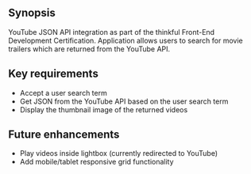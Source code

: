 ## Synopsis
YouTube JSON API integration as part of the thinkful Front-End Development Certification.  Application allows users to search for movie trailers which are returned from the YouTube API.

## Key requirements
- Accept a user search term
- Get JSON from the YouTube API based on the user search term
- Display the thumbnail image of the returned videos

## Future enhancements
- Play videos inside lightbox (currently redirected to YouTube)
- Add mobile/tablet responsive grid functionality

